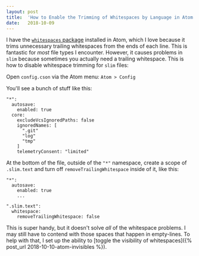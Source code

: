```yaml
---
layout: post
title:  'How to Enable the Trimming of Whitespaces by Language in Atom'
date:   2018-10-09
---
```


I have the [`whitespaces` package](https://github.com/atom/whitespace) installed in Atom, which I love because it trims unnecessary trailing whitespaces from the ends of each line. This is fantastic for _most_ file types I encounter. However, it causes problems in `slim` because sometimes you actually need a trailing whitespace. This is how to disable whitespace trimming for `slim` files:

Open `config.cson` via the Atom menu: `Atom > Config`

You'll see a bunch of stuff like this:

```
"*":
  autosave:
    enabled: true
  core:
    excludeVcsIgnoredPaths: false
    ignoredNames: [
      ".git"
      "log"
      "tmp"
    ]
    telemetryConsent: "limited"
```

At the bottom of the file, outside of the `"*"` namespace, create a scope of `.slim.text` and turn off `removeTrailingWhitespace` inside of it, like this:

```
"*":
  autosave:
    enabled: true
    ...

".slim.text":
  whitespace:
    removeTrailingWhitespace: false
```

This is super handy, but it doesn't solve _all_ of the whitespace problems. I may still have to contend with those spaces that happen in empty-lines. To help with that, I set up the ability to [toggle the visibility of whitespaces]({% post_url 2018-10-10-atom-invisibles %}).
